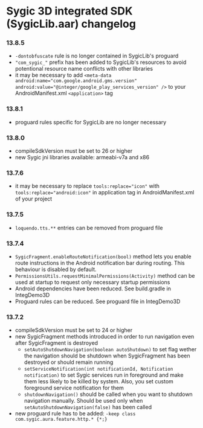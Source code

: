 
# Sygic 3D integrated SDK (SygicLib.aar) changelog

### 13.8.5

* `-dontobfuscate` rule is no longer contained in SygicLib's proguard
* `"com_sygic_"` prefix has been added to SygicLib's resources to avoid potentional resource name conflicts with other libraries
* it may be necessary to add `<meta-data android:name="com.google.android.gms.version" android:value="@integer/google_play_services_version" />` to your AndroidManifest.xml `<application>` tag


### 13.8.1

* proguard rules specific for SygicLib are no longer necessary


### 13.8.0

* compileSdkVersion must be set to 26 or higher
* new Sygic jni libraries available: armeabi-v7a and x86

  
### 13.7.6
  * it may be necessary to replace `tools:replace="icon"` with `tools:replace="android:icon"` in application tag in AndroidManifest.xml of your project

 
### 13.7.5
  * `loquendo.tts.**` entries can be removed from proguard file           

 
### 13.7.4
  * `SygicFragment.enableRouteNotification(bool)` method lets you enable route instructions in the Android notification bar during routing. This behaviour is disabled by default.
  * `PermissionsUtils.requestMinimalPermissions(Activity)` method can be used at startup to request only necessary startup permissions
  * Android dependencies have been reduced. See build.gradle in IntegDemo3D
  * Proguard rules can be reduced. See proguard file in IntegDemo3D  


### 13.7.2

 * compileSdkVersion must be set to 24 or higher
 * new SygicFragment methods introduced in order to run navigation even after SygicFragment is destroyed
    * `setAutoShutdownNavigation(boolean autoShutdown)` to set flag wether the navigation should be shutdown when SygicFragment has been destroyed or should remain running 
    * `setServiceNotification(int notificationId, Notification notification)` to set Sygic services run in foreground and make them less likely to be killed by system. Also, you set custom foreground service notification for them
    * `shutdownNavigation()` should be called when you want to shutdown navigation manually. Should be used only when `setAutoShutdownNavigation(false)` has been called
 * new proguard rule has to be added: `-keep class com.sygic.aura.feature.http.* {*;}`
 